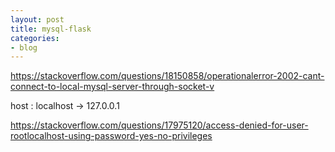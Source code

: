 ```yaml
---
layout: post
title: mysql-flask
categories:
- blog
---
```



https://stackoverflow.com/questions/18150858/operationalerror-2002-cant-connect-to-local-mysql-server-through-socket-v

host : localhost -> 127.0.0.1


https://stackoverflow.com/questions/17975120/access-denied-for-user-rootlocalhost-using-password-yes-no-privileges
